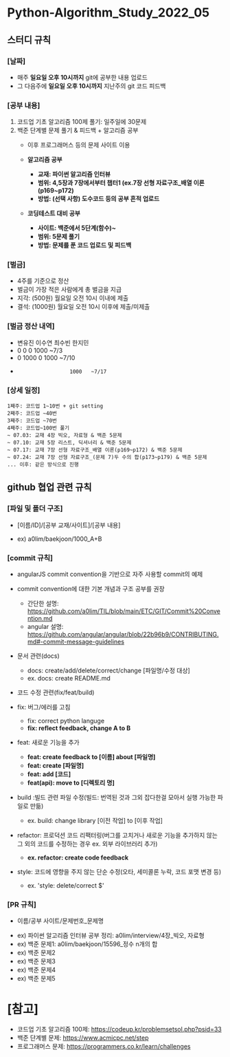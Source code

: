 # Python-Algorithm_Study_2022_05

## 스터디 규칙

### [날짜]
* 매주 **일요일 오후 10시까지** git에 공부한 내용 업로드
* 그 다음주에 **일요일 오후 10시까지** 지난주의 git 코드 피드백
 
### [공부 내용]
1. 코드업 기초 알고리즘 100제 풀기: 일주일에 30문제
2. 백준 단계별 문제 풀기 & 피드백 + 알고리즘 공부
   - 이후 프로그래머스 등의 문제 사이트 이용  
   - **알고리즘 공부**  
     + **교재: 파이썬 알고리즘 인터뷰**  
     + **범위: 4,5장과 7장에서부터 챕터1 (ex.7장 선형 자료구조_배열 이론(p169~p172)**  
     + **방법: (선택 사항) 도수코드 등의 공부 흔적 업로드**
     
   - **코딩테스트 대비 공부** 
     + **사이트: 백준에서 5단계(함수)~**  
     + **범위: 5문제 풀기**  
     + **방법: 문제를 푼 코드 업로드 및 피드백**  

### [벌금]
- 4주를 기준으로 정산
- 벌금이 가장 적은 사람에게 총 벌금을 지급 
- 지각: (500원) 월요일 오전 10시 이내에 제출
- 결석: (1000원) 월요일 오전 10시 이후에 제출/미제출

### [벌금 정산 내역]
* 변유진 이수연 최수빈 한지민
* 0      0      0      1000   ~7/3
* 0      1000   0      1000   ~7/10
*                      1000   ~7/17

### [상세 일정]
```
1째주: 코드업 1~10번 + git setting  
2째주: 코드업 ~40번  
3째주: 코드업 ~70번  
4째주: 코드업~100번 풀기  
~ 07.03: 교재 4장 빅오, 자료형 & 백준 5문제  
~ 07.10: 교재 5장 리스트, 딕셔너리 & 백준 5문제
~ 07.17: 교재 7장 선형 자료구조_배열 이론(p169~p172) & 백준 5문제
~ 07.24: 교재 7장 선형 자료구조_(문제 7)두 수의 합(p173~p179) & 백준 5문제
... 이후: 같은 방식으로 진행

```
## github 협업 관련 규칙

### [파일 및 폴더 구조]
* [이름/ID]/[공부 교재/사이트]/[공부 내용]
- ex) a0lim/baekjoon/1000_A+B

### [commit 규칙]
- angularJS commit convention을 기반으로 자주 사용할 commit의 예제
- commit convention에 대한 기본 개념과 구조 공부를 권장
    - 간단한 설명: https://github.com/a0lim/TIL/blob/main/ETC/GIT/Commit%20Convention.md  
    - angular 설명: https://github.com/angular/angular/blob/22b96b9/CONTRIBUTING.md#-commit-message-guidelines  

- 문서 관련(docs)  
    + docs: create/add/delete/correct/change [파일명/수정 대상]  
    + ex. docs: create README.md  
    
- 코드 수정 관련(fix/feat/build)  

- fix: 버그/에러를 고침  
    + fix: correct python languge   
    + **fix: reflect feedback, change A to B**  
- feat: 새로운 기능을 추가  
    + **feat: create feedback to [이름] about [파일명]**  
    + **feat: create [파일명]**  
    + **feat: add [코드]**  
    + **feat(api): move to [디렉토리 명]**
- build :빌드 관련 파일 수정(빌드: 번역된 것과 그외 잡다한걸 모아서 실행 가능한 파일로 만듦)  
    + ex. build: change library [이전 작업] to [이후 작업]  
- refactor: 프로덕션 코드 리팩터링(버그를 고치거나 새로운 기능을 추가하지 않는 그 외의 코드를 수정하는 경우 ex. 외부 라이브러리 추가)   
    + **ex. refactor: create code feedback**  
- style: 코드에 영향을 주지 않는 단순 수정(오타, 세미콜론 누락, 코드 포맷 변경 등)  
    + ex. 'style: delete/correct $'  
   

### [PR 규칙]
* 이름/공부 사이트/문제번호_문제명
- ex) 파이썬 알고리즘 인터뷰 공부 정리: a0lim/interview/4장_빅오, 자료형
- ex) 백준 문제1: a0lim/baekjoon/15596_정수 n개의 합  
- ex) 백준 문제2  
- ex) 백준 문제3  
- ex) 백준 문제4  
- ex) 백준 문제5  



# [참고]
- 코드업 기초 알고리즘 100제: https://codeup.kr/problemsetsol.php?psid=33
- 백준 단계별 문제: https://www.acmicpc.net/step
- 프로그래머스 문제: https://programmers.co.kr/learn/challenges 

